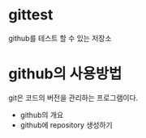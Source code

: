 # gittest
github를 테스트 할 수 있는 저장소

# github의 사용방법
  git은 코드의 버전을 관리하는 프로그램이다.
  - github의 개요
  - github에 repository 생성하기
